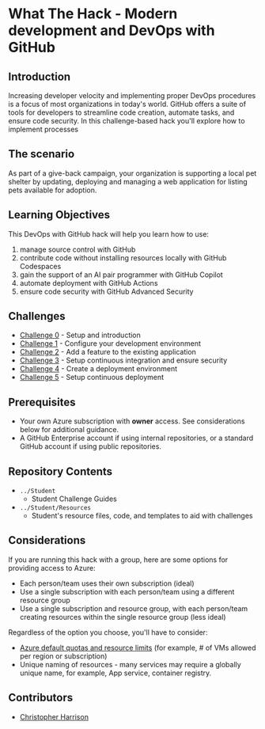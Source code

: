 # What The Hack - Modern development and DevOps with GitHub

## Introduction

Increasing developer velocity and implementing proper DevOps procedures is a focus of most organizations in today's world. GitHub offers a suite of tools for developers to streamline code creation, automate tasks, and ensure code security. In this challenge-based hack you'll explore how to implement processes

## The scenario

As part of a give-back campaign, your organization is supporting a local pet shelter by updating, deploying and managing a web application for listing pets available for adoption.

## Learning Objectives

This DevOps with GitHub hack will help you learn how to use:

1. manage source control with GitHub
1. contribute code without installing resources locally with GitHub Codespaces
1. gain the support of an AI pair programmer with GitHub Copilot
1. automate deployment with GitHub Actions
1. ensure code security with GitHub Advanced Security

## Challenges

- [Challenge 0](./Student/challenge00.md) - Setup and introduction
- [Challenge 1](./Student/challenge01.md) - Configure your development environment
- [Challenge 2](./Student/challenge02.md) - Add a feature to the existing application
- [Challenge 3](./Student/challenge03.md) - Setup continuous integration and ensure security
- [Challenge 4](./Student/challenge04.md) - Create a deployment environment
- [Challenge 5](./Student/challenge05.md) - Setup continuous deployment


## Prerequisites

- Your own Azure subscription with **owner** access. See considerations below for additional guidance.
- A GitHub Enterprise account if using internal repositories, or a standard GitHub account if using public repositories.

## Repository Contents

- `../Student`
  - Student Challenge Guides
- `../Student/Resources`
  - Student's resource files, code, and templates to aid with challenges

## Considerations

If you are running this hack with a group, here are some options for providing access to Azure:

- Each person/team uses their own subscription (ideal)
- Use a single subscription with each person/team using a different resource group
- Use a single subscription and resource group, with each person/team creating resources within the single resource group (less ideal)

Regardless of the option you choose, you'll have to consider:

- [Azure default quotas and resource limits](https://docs.microsoft.com/en-us/azure/azure-resource-manager/management/azure-subscription-service-limits) (for example, # of VMs allowed per region or subscription)
- Unique naming of resources - many services may require a globally unique name, for example, App service, container registry.

## Contributors

- [Christopher Harrison](https://github.com/geektrainer)
